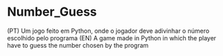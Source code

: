 # Number_Guess
(PT)
Um jogo feito em Python, onde o jogador deve adivinhar o número escolhido pelo programa
(EN)
A game made in Python in which the player have to guess the number chosen by the program
